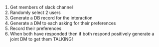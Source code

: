1. Get members of slack channel
2. Randomly select 2 users
3. Generate a DB record for the interaction
3. Generate a DM to each asking for their preferences
4. Record their preferences
5. When both have responded then if both respond positively generate a joint DM to get them TALKING!
